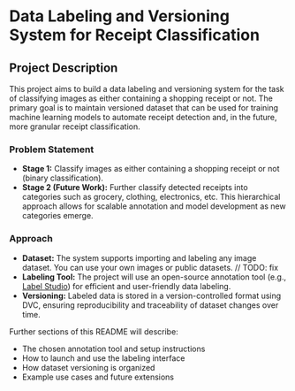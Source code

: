 # Data Labeling and Versioning System for Receipt Classification

## Project Description

This project aims to build a data labeling and versioning system for the task of classifying images as either containing a shopping receipt or not. The primary goal is to maintain versioned dataset that can be used for training machine learning models to automate receipt detection and, in the future, more granular receipt classification.

### Problem Statement

- **Stage 1:** Classify images as either containing a shopping receipt or not (binary classification).
- **Stage 2 (Future Work):** Further classify detected receipts into categories such as grocery, clothing, electronics, etc. This hierarchical approach allows for scalable annotation and model development as new categories emerge.

### Approach

- **Dataset:** The system supports importing and labeling any image dataset. You can use your own images or public datasets. // TODO: fix
- **Labeling Tool:** The project will use an open-source annotation tool (e.g., [Label Studio](https://labelstud.io/)) for efficient and user-friendly data labeling.
- **Versioning:** Labeled data is stored in a version-controlled format using DVC, ensuring reproducibility and traceability of dataset changes over time.

Further sections of this README will describe:

- The chosen annotation tool and setup instructions
- How to launch and use the labeling interface
- How dataset versioning is organized
- Example use cases and future extensions
